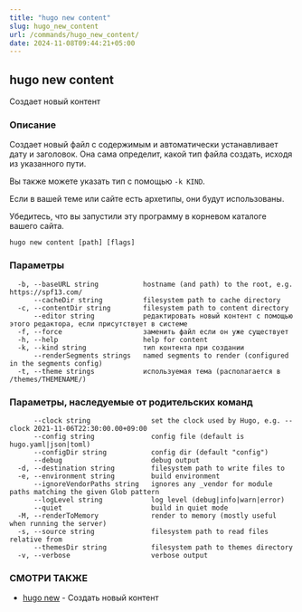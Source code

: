 ```yaml
---
title: "hugo new content"
slug: hugo_new_content
url: /commands/hugo_new_content/
date: 2024-11-08T09:44:21+05:00
---
```

## hugo new content

Создает новый контент

### Описание

Создает новый файл с содержимым и автоматически устанавливает дату и заголовок.
Она сама определит, какой тип файла создать, исходя из указанного пути.

Вы также можете указать тип с помощью `-k KIND`.

Если в вашей теме или сайте есть архетипы, они будут использованы.

Убедитесь, что вы запустили эту программу в корневом каталоге вашего сайта.

```
hugo new content [path] [flags]
```

### Параметры

```
  -b, --baseURL string           hostname (and path) to the root, e.g. https://spf13.com/
      --cacheDir string          filesystem path to cache directory
  -c, --contentDir string        filesystem path to content directory
      --editor string            редактировать новый контент с помощью этого редактора, если присутствует в системе
  -f, --force                    заменить файл если он уже существует
  -h, --help                     help for content
  -k, --kind string              тип контента при создании
      --renderSegments strings   named segments to render (configured in the segments config)
  -t, --theme strings            используемая тема (располагается в /themes/THEMENAME/)
```

### Параметры, наследуемые от родительских команд

```
      --clock string               set the clock used by Hugo, e.g. --clock 2021-11-06T22:30:00.00+09:00
      --config string              config file (default is hugo.yaml|json|toml)
      --configDir string           config dir (default "config")
      --debug                      debug output
  -d, --destination string         filesystem path to write files to
  -e, --environment string         build environment
      --ignoreVendorPaths string   ignores any _vendor for module paths matching the given Glob pattern
      --logLevel string            log level (debug|info|warn|error)
      --quiet                      build in quiet mode
  -M, --renderToMemory             render to memory (mostly useful when running the server)
  -s, --source string              filesystem path to read files relative from
      --themesDir string           filesystem path to themes directory
  -v, --verbose                    verbose output
```

### СМОТРИ ТАКЖЕ

* [hugo new](/commands/hugo_new/)	 - Создать новый контент


